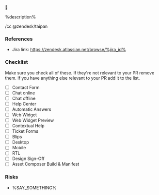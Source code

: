 :snake:

%description%

/cc @zendesk/taipan

### References
 - Jira link: https://zendesk.atlassian.net/browse/%jira_id%

### Checklist
Make sure you check all of these. If they're not relevant to your PR remove them.
If you have anything else relevant to your PR add it to the list.

 - [ ] Contact Form
 - [ ] Chat online
 - [ ] Chat offline
 - [ ] Help Center
 - [ ] Automatic Answers
 - [ ] Web Widget
 - [ ] Web Widget Preview
 - [ ] Contextual Help
 - [ ] Ticket Forms
 - [ ] Blips
 - [ ] Desktop
 - [ ] Mobile
 - [ ] RTL
 - [ ] Design Sign-Off
 - [ ] Asset Composer Build & Manifest

### Risks
 - %SAY_SOMETHING%

